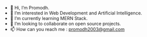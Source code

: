 - 👋 Hi, I’m Promodh.
- 👀 I’m interested in Web Development and Artificial Intelligence.
- 🌱 I’m currently learning MERN Stack.
- 💞️ I’m looking to collaborate on open source projects.
- 📫 How can you reach me : promodh2003@gmail.com

<!---
Promodh-coder/Promodh-coder is a ✨ special ✨ repository because its `README.md` (this file) appears on your GitHub profile.
You can click the Preview link to take a look at your changes.
--->
